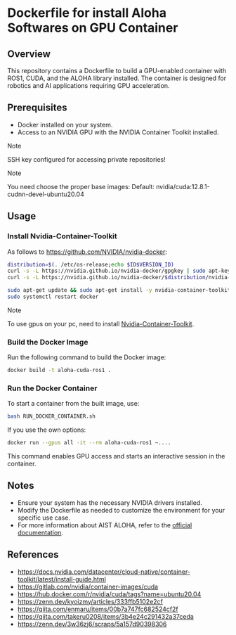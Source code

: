 # Dockerfile for install Aloha Softwares on GPU Container

## Overview

This repository contains a Dockerfile to build a GPU-enabled container with ROS1, CUDA, and the ALOHA library installed. The container is designed for robotics and AI applications requiring GPU acceleration.

## Prerequisites

- Docker installed on your system.
- Access to an NVIDIA GPU with the NVIDIA Container Toolkit installed.

> [!Note]
> SSH key configured for accessing private repositories!


> [!Note]
> You need choose the proper base images: 
> Default: nvidia/cuda:12.8.1-cudnn-devel-ubuntu20.04

## Usage

### Install Nvidia-Container-Toolkit

As follows to <https://github.com/NVIDIA/nvidia-docker>: 

```bash
distribution=$(. /etc/os-release;echo $ID$VERSION_ID)
curl -s -L https://nvidia.github.io/nvidia-docker/gpgkey | sudo apt-key add -
curl -s -L https://nvidia.github.io/nvidia-docker/$distribution/nvidia-docker.list | sudo tee /etc/apt/sources.list.d/nvidia-docker.list

sudo apt-get update && sudo apt-get install -y nvidia-container-toolkit
sudo systemctl restart docker
```

> [!Note]
> To use gpus on your pc, need to install [Nvidia-Container-Toolkit](https://github.com/NVIDIA/nvidia-docker). 


### Build the Docker Image

Run the following command to build the Docker image:

```bash
docker build -t aloha-cuda-ros1 .
```

### Run the Docker Container

To start a container from the built image, use:

```bash
bash RUN_DOCKER_CONTAINER.sh
```

If you use the own options: 
```bash
docker run --gpus all -it --rm aloha-cuda-ros1 ~....
```

This command enables GPU access and starts an interactive session in the container.

## Notes

- Ensure your system has the necessary NVIDIA drivers installed.
- Modify the Dockerfile as needed to customize the environment for your specific use case.
- For more information about AIST ALOHA, refer to the [official documentation](https://www.aist.go.jp/index_en.html).


## References

* <https://docs.nvidia.com/datacenter/cloud-native/container-toolkit/latest/install-guide.html>
* <https://gitlab.com/nvidia/container-images/cuda>
* <https://hub.docker.com/r/nvidia/cuda/tags?name=ubuntu20.04>
* <https://zenn.dev/kyoizmy/articles/333ffb5102e2cf>
* <https://qiita.com/enmaru/items/00b7a747fc682524cf2f>
* <https://qiita.com/takeru0208/items/3b4e24c291432a37ceda>
* <https://zenn.dev/3w36zj6/scraps/5a157d90398306>